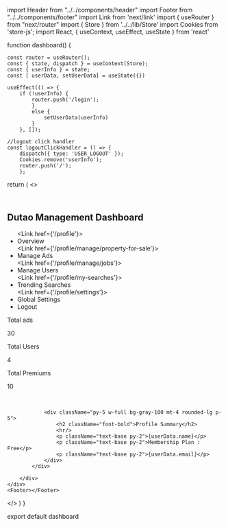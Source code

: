 import Header from "../../components/header"
import Footer from "../../components/footer"
import Link from 'next/link'
import { useRouter } from "next/router"
import { Store } from '../../lib/Store'
import Cookies from 'store-js';
import React, { useContext, useEffect, useState } from 'react'

function dashboard() {

    const router = useRouter();
    const { state, dispatch } = useContext(Store);
    const { userInfo } = state;
    const [ userData, setUserData] = useState({})

    useEffect(() => {
        if (!userInfo) {
            router.push('/login');
            }
            else {
                setUserData(userInfo)
            }
        }, []);

    //logout click handler
    const logoutClickHandler = () => {
        dispatch({ type: 'USER_LOGOUT' });
        Cookies.remove('userInfo');
        router.push('/');
        };

  return (
    <>
    <Header></Header>
    <div className='max-w-screen-xl w-screen mx-auto sm:py-4 px-8 sm:my-4 rounded-lg shadow '>
    <h2 className="font-bold py-5"> Dutao Management Dashboard</h2>
        <div className="grid sm:grid-cols-[1fr_3fr] gap-4">
            <div>
                <ul className="text-base space-y-4">
                    <Link href={'/profile'}><li className="text-white py-2 px-4 rounded-lg active">Overview</li></Link>
                    <Link href={'/profile/manage/property-for-sale'}><li className="hover:bg-gray-100 py-2 px-4 rounded-lg">Manage Ads</li></Link>
                    <Link href={'/profile/manage/jobs'}><li className="hover:bg-gray-100 py-2 px-4 rounded-lg">Manage Users</li></Link>
                    <Link href={'/profile/my-searches'}><li className="hover:bg-gray-100 py-2 px-4 rounded-lg">Trending Searches</li></Link>
                    <Link href={'/profile/settings'}><li className="hover:bg-gray-100 py-2 px-4 rounded-lg">Global Settings</li></Link>
                    <li onClick={logoutClickHandler} className="hover:bg-gray-100 py-2 px-4 rounded-lg">Logout</li>
                </ul>
            </div>
            <div>
                <div className="flex space-x-1 sm:space-x-8">
                    <div className="flex-1 text-center px-6 py-4 bg-red-600 text-white rounded-lg">
                        <p className="text-base whitespace-nowrap">Total ads</p>
                        <p className="font-bold">30</p>
                    </div>
                    <div className="flex-1 text-center px-6 py-4 bg-red-600 text-white rounded-lg">
                        <p className="text-base">Total Users</p>
                        <p className="font-bold">4</p>
                    </div>
                    <div className="flex-1 text-center px-6 py-4 bg-red-600 text-white rounded-lg">
                        <p className="text-base">Total Premiums</p>
                        <p className="font-bold">10</p>
                    </div>                                          
                </div>

                <div className="py-5 w-full bg-gray-100 mt-4 rounded-lg p-5">
                    <h2 className="font-bold">Profile Summary</h2>
                    <hr/>
                    <p className="text-base py-2">{userData.name}</p>
                    <p className="text-base py-2">Membership Plan : Free</p>
                    <p className="text-base py-2">{userData.email}</p>                          
                </div>  
            </div>
            
        </div>
    </div>
    <Footer></Footer>
  </>
  )
}

export default dashboard